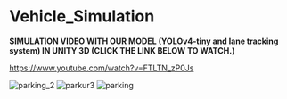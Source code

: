 # Vehicle_Simulation





**SIMULATION VIDEO WITH OUR MODEL (YOLOv4-tiny and lane tracking system) IN UNITY 3D (CLICK THE LINK BELOW TO WATCH.)**

https://www.youtube.com/watch?v=FTLTN_zP0Js

![parking_2](https://user-images.githubusercontent.com/42544569/113493870-19bde480-94ec-11eb-8bb7-fffc0c4e9209.PNG)
![parkur3](https://user-images.githubusercontent.com/42544569/113493873-1dea0200-94ec-11eb-8581-354b685c7d67.PNG)
![parking](https://user-images.githubusercontent.com/42544569/113493875-1fb3c580-94ec-11eb-98c5-38460032d8f3.PNG)





